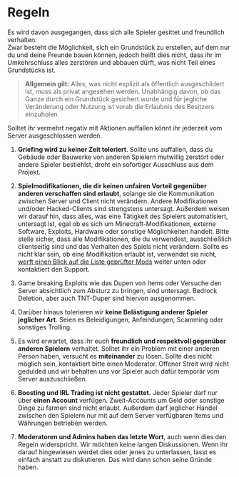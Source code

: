 # Regeln

Es wird davon ausgegangen, dass sich alle Spieler gesittet und freundlich verhalten. \
Zwar besteht die Möglichkeit, sich ein Grundstück zu erstellen, auf dem nur du und deine
Freunde bauen können, jedoch heißt dies nicht, dass ihr im Umkehrschluss alles zerstören
und abbauen dürft, was nicht Teil eines Grundstücks ist.
> **Allgemein gilt:** Alles, was nicht explizit als öffentlich ausgeschildert ist, muss als
> privat angesehen werden. Unabhängig davon, ob das Ganze durch ein Grundstück gesichert
> wurde und für jegliche Veränderung oder Nutzung ist vorab die Erlaubnis des Besitzers einzuholen.

Solltet ihr vermehrt negativ mit Aktionen auffallen könnt ihr jederzeit vom Server ausgeschlossen werden.

1. **Griefing wird zu keiner Zeit toleriert**. Sollte uns auffallen, dass du Gebäude oder Bauwerke
   von anderen Spielern mutwillig zerstört oder andere Spieler bestiehlst, droht ein sofortiger Ausschluss
   aus dem Projekt.

2. **Spielmodifikationen, die dir keinen unfairen Vorteil gegenüber anderen verschaffen sind erlaubt**, solange sie die
   Kommunikation zwischen Server und Client nicht verändern. Andere Modifikationen und/oder Hacked-Clients sind
   strengstens untersagt. Außerdem weisen wir darauf hin, dass alles, was eine Tätigkeit des Spielers automatisiert,
   untersagt ist, egal ob es sich um Minecraft-Modifikationen, externe Software, Exploits, Hardware oder sonstige
   Möglichkeiten handelt. Bitte stelle sicher, dass alle Modifikationen, die du verwendest, ausschließlich clientseitig
   sind und das Verhalten des Spiels nicht verändern. Sollte es nicht klar sein, ob eine Modifikation erlaubt ist,
   verwendet sie nicht,
   [werft einen Blick auf die Liste geprüfter Mods](verified-mods.md "Liste der Geprüfte Modifikationen") weiter
   unten oder kontaktiert den Support.

3. Game breaking Exploits wie das Dupen von Items oder Versuche den Server absichtlich zum Absturz zu bringen, sind
   untersagt. Bedrock Deletion, aber auch TNT-Duper sind hiervon ausgenommen.

4. Darüber hinaus tolerieren wir **keine Belästigung anderer Spieler jeglicher Art**. Seien es Beleidigungen,
   Anfeindungen, Scamming oder sonstiges Trolling.

5. Es wird erwartet, dass ihr euch **freundlich und respektvoll gegenüber anderen Spielern** verhaltet. Solltet ihr ein
   Problem mit einer anderen Person haben, versucht es **miteinander** zu lösen. Sollte dies nicht möglich sein,
   kontaktiert bitte einen Moderator. Offener Streit wird nicht gedulded und wir behalten uns vor Spieler auch dafür
   temporär vom Server auszuschließen.

6. **Boosting und IRL Trading ist nicht gestattet.** Jeder Spieler darf nur über **einen Account** verfügen.
   Zweit-Accounts um Geld oder sonstige Dinge zu farmen sind nicht erlaubt. Außerdem darf jeglicher Handel zwischen den
   Spielern nur mit auf dem Server verfügbaren Items und Währungen betrieben werden.

7. **Moderatoren und Admins haben das letzte Wort**, auch wenn dies den Regeln widerspricht. Wir möchten keine langen
   Diskussionen. Wenn ihr darauf hingewiesen werdet dies oder jenes zu unterlassen, lasst es einfach anstatt zu
   diskutieren. Das wird dann schon seine Gründe haben.